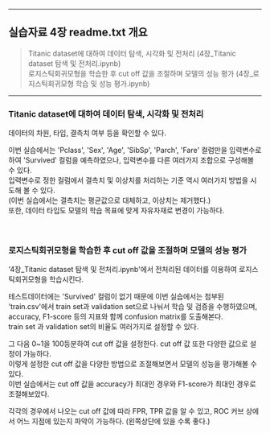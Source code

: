 --------------------------------------------------------------------------------------------------------------------

## 실습자료 4장 readme.txt 개요

> Titanic dataset에 대하여 데이터 탐색, 시각화 및 전처리 (4장_Titanic dataset 탐색 및 전처리.ipynb) <br>
> 로지스틱회귀모형을 학습한 후 cut off 값을 조절하며 모델의 성능 평가 (4장_로지스틱회귀모형 학습 및 성능 평가.ipynb) <br>

--------------------------------------------------------------------------------------------------------------------



### Titanic dataset에 대하여 데이터 탐색, 시각화 및 전처리

데이터의 차원, 타입, 결측치 여부 등을 확인할 수 있다. <br>

이번 실습에서는 'Pclass', 'Sex', 'Age', 'SibSp', 'Parch', 'Fare' 컬럼만을 입력변수로하여 'Survived' 컬럼을 예측하였으나, 입력변수를 다른 여러가지 조합으로 구성해볼 수 있다. <br>
입력변수로 정한 컬럼에서 결측치 및 이상치를 처리하는 기준 역시 여러가지 방법을 시도해 볼 수 있다. <br>
(이번 실습에서는 결측치는 평균값으로 대체하고, 이상치는 제거했다.) <br>
또한, 데이터 타입도 모델의 학습 목표에 맞게 자유자재로 변경이 가능하다. <br><br><br>



### 로지스틱회귀모형을 학습한 후 cut off 값을 조절하며 모델의 성능 평가

'4장_Titanic dataset 탐색 및 전처리.ipynb'에서 전처리된 데이터를 이용하여 로지스틱회귀모형을 학습시킨다. <br>

테스트데이터에는 'Survived' 컬럼이 없기 때문에 이번 실습에서는 첨부된 'train.csv'에서 train set과 validation set으로 나눠서 학습 및 검증을 수행하였으며, accuracy, F1-score 등의 지표와 함께 confusion matrix를 도출해본다. <br>
train set 과 validation set의 비율도 여러가지로 설정할 수 있다. <br>


그 다음 0~1을 100등분하여 cut off 값을 설정한다. cut off 값 또한 다양한 값으로 설정이 가능하다. <br>
이렇게 설정한 cut off 값을 다양한 방법으로 조절해보면서 모델의 성능을 평가해볼 수 있다. <br>
이번 실습에서는 cut off 값을 accuracy가 최대인 경우와 F1-score가 최대인 경우로 조절해보았다. <br>

각각의 경우에서 나오는 cut off 값에 따라 FPR, TPR 값을 알 수 있고, ROC 커브 상에서 어느 지점에 있는지 파악이 가능하다. (왼쪽상단에 있을 수록 좋다.) <br>
